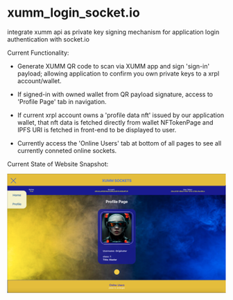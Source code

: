 # xumm_login_socket.io
integrate xumm api as private key signing mechanism for application login authentication with socket.io

Current Functionality:

- Generate XUMM QR code to scan via XUMM app and sign 'sign-in' payload; allowing application to confirm you own private keys to a xrpl account/wallet.

- If signed-in with owned wallet from QR payload signature, access to 'Profile Page' tab in navigation.

- If current xrpl account owns a 'profile data nft' issued by our application wallet, that nft data is fetched directly from wallet NFTokenPage and IPFS URI is fetched in front-end to be displayed to user.

- Currently access the 'Online Users' tab at bottom of all pages to see all currently conneted online sockets.

Current State of Website Snapshot:

![Xumm Sockets](./client/src/images/currentSite.png)
